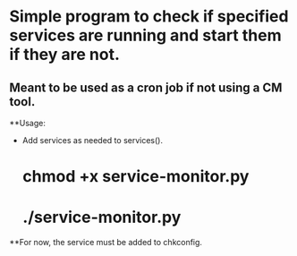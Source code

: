 Simple program to check if specified services are running and start them if they are not.
==================
Meant to be used as a cron job if not using a CM tool.
------------------
**Usage: 
- Add services as needed to services(). 
	# chmod +x service-monitor.py
	# ./service-monitor.py

**For now, the service must be added to chkconfig.
